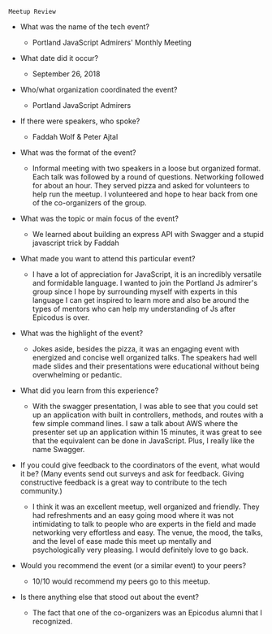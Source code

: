 ```````
Meetup Review
```````
* What was the name of the tech event?
  * Portland JavaScript Admirers' Monthly Meeting   

* What date did it occur?
  * September 26, 2018

* Who/what organization coordinated the event?
  * Portland JavaScript Admirers

* If there were speakers, who spoke?
  * Faddah Wolf & Peter Ajtal

* What was the format of the event?
  * Informal meeting with two speakers in a loose but organized format. Each talk was followed by a round of questions. Networking followed for about an hour. They served pizza and asked for volunteers to help run the meetup. I volunteered and hope to hear back from one of the co-organizers of the group.

* What was the topic or main focus of the event?
  * We learned about building an express API with Swagger and a stupid javascript trick by Faddah

* What made you want to attend this particular event?
  * I have a lot of appreciation for JavaScript, it is an incredibly versatile and formidable language. I wanted to join the Portland Js admirer's group since I hope by surrounding myself with experts in this language I can get inspired to learn more and also be around the types of mentors who can help my understanding of Js after Epicodus is over.

* What was the highlight of the event?
  * Jokes aside, besides the pizza, it was an engaging event with energized and concise well organized talks. The speakers had well made slides and their presentations were educational without being overwhelming or pedantic.

* What did you learn from this experience?
  * With the swagger presentation, I was able to see that you could set up an application with built in controllers, methods, and routes with a few simple command lines. I saw a talk about AWS where the presenter set up an application within 15 minutes, it was great to see that the equivalent can be done in JavaScript. Plus, I really like the name Swagger.

* If you could give feedback to the coordinators of the event, what would it be? (Many events send out surveys and ask for feedback. Giving constructive feedback is a great way to contribute to the tech community.)
  * I think it was an excellent meetup, well organized and friendly. They had refreshments and an easy going mood where it was not intimidating to talk to people who are experts in the field and made networking very effortless and easy. The venue, the mood, the talks, and the level of ease made this meet up mentally and psychologically very pleasing. I would definitely love to go back.

* Would you recommend the event (or a similar event) to your peers?
  * 10/10 would recommend my peers go to this meetup.

* Is there anything else that stood out about the event?
  * The fact that one of the co-organizers was an Epicodus alumni that I recognized. 
